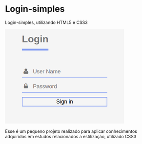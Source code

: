 # Login-simples

Login-simples, utilizando HTML5 e CSS3

![](/img/login.png)

Esse é um pequeno projeto realizado para aplicar conhecimentos adquiridos em estudos relacionados a estilização, utilizado CSS3


